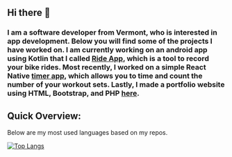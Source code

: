 ## Hi there 👋

### I am a software developer from Vermont, who is interested in app development. Below you will find some of the projects I have worked on. I am currently working on an android app using Kotlin that I called [Ride App](https://github.com/MateoRiofrio/ride-app-firebase-kotlin), which is a tool to record your bike rides. Most recently, I worked on a simple React Native [timer app](https://github.com/MateoRiofrio/react-native-set-counter-and-timer), which allows you to time and count the number of your workout sets. Lastly, I made a portfolio website using HTML, Bootstrap, and PHP [here](https://mateoriofrio.github.io/).

## Quick Overview:

Below are my most used languages based on my repos.

[![Top Langs](https://github-readme-stats.vercel.app/api/top-langs/?username=MateoRiofrio&layout=compact)](https://github.com/anuraghazra/github-readme-stats)
